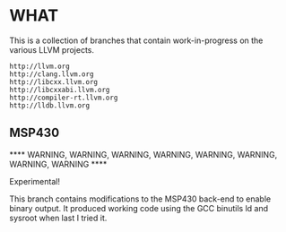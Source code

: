 WHAT
====

This is a collection of branches that contain work-in-progress on the various LLVM projects.

    http://llvm.org
    http://clang.llvm.org
    http://libcxx.llvm.org
    http://libcxxabi.llvm.org
    http://compiler-rt.llvm.org
    http://lldb.llvm.org

MSP430
------

**** WARNING, WARNING, WARNING, WARNING, WARNING, WARNING, WARNING, WARNING ****

Experimental!

This branch contains modifications to the MSP430 back-end to enable binary output.
It produced working code using the GCC binutils ld and sysroot when last I tried it.

